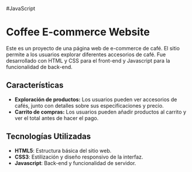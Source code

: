 #JavaScript

# Coffee E-commerce Website

Este es un proyecto de una página web de e-commerce de café. El sitio permite a los usuarios explorar diferentes accesorios de café. Fue desarrollado con HTML y CSS para el front-end y Javascript para la funcionalidad de back-end.

## Características

- **Exploración de productos:** Los usuarios pueden ver accesorios de cafés, junto con detalles sobre sus especificaciones y precio.
- **Carrito de compras:** Los usuarios pueden añadir productos al carrito y ver el total antes de hacer el pago.

## Tecnologías Utilizadas

- **HTML5**: Estructura básica del sitio web.
- **CSS3**: Estilización y diseño responsivo de la interfaz.
- **Javascript**: Back-end y funcionalidad de servidor.

